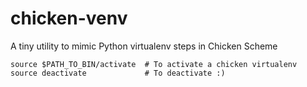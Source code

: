 # chicken-venv
A tiny utility to mimic Python virtualenv steps in Chicken Scheme

```
source $PATH_TO_BIN/activate  # To activate a chicken virtualenv
source deactivate  			  # To deactivate :)
```
